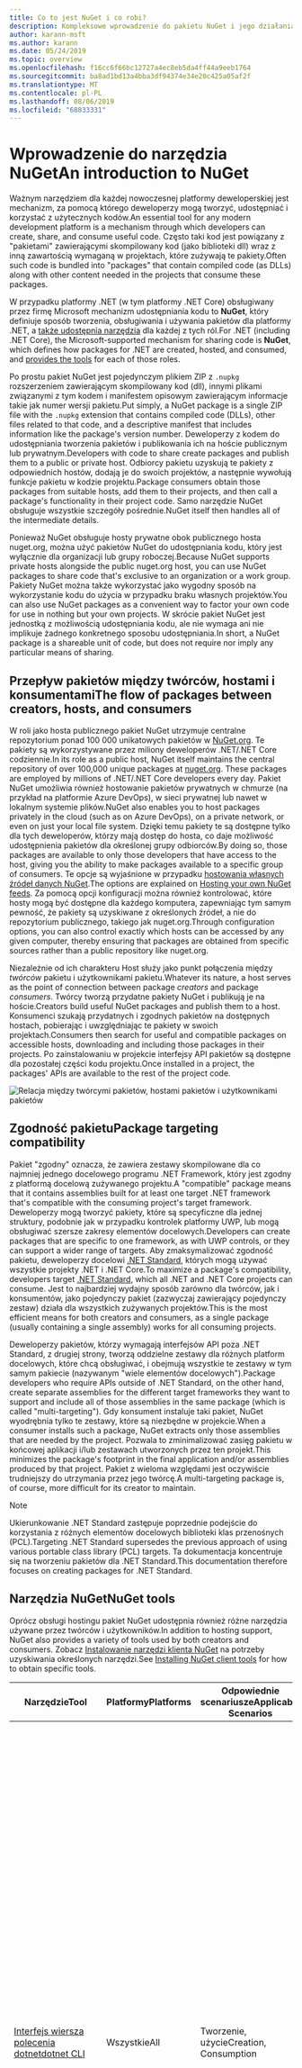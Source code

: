 ```yaml
---
title: Co to jest NuGet i co robi?
description: Kompleksowe wprowadzenie do pakietu NuGet i jego działania
author: karann-msft
ms.author: karann
ms.date: 05/24/2019
ms.topic: overview
ms.openlocfilehash: f16cc6f66bc12727a4ec8eb5da4ff44a9eeb1764
ms.sourcegitcommit: ba8ad1bd13a4bba3df94374e34e20c425a05af2f
ms.translationtype: MT
ms.contentlocale: pl-PL
ms.lasthandoff: 08/06/2019
ms.locfileid: "68833331"
---
```

# <a name="an-introduction-to-nuget"></a><span data-ttu-id="072bf-103">Wprowadzenie do narzędzia NuGet</span><span class="sxs-lookup"><span data-stu-id="072bf-103">An introduction to NuGet</span></span>

<span data-ttu-id="072bf-104">Ważnym narzędziem dla każdej nowoczesnej platformy deweloperskiej jest mechanizm, za pomocą którego deweloperzy mogą tworzyć, udostępniać i korzystać z użytecznych kodów.</span><span class="sxs-lookup"><span data-stu-id="072bf-104">An essential tool for any modern development platform is a mechanism through which developers can create, share, and consume useful code.</span></span> <span data-ttu-id="072bf-105">Często taki kod jest powiązany z "pakietami" zawierającymi skompilowany kod (jako biblioteki dll) wraz z inną zawartością wymaganą w projektach, które zużywają te pakiety.</span><span class="sxs-lookup"><span data-stu-id="072bf-105">Often such code is bundled into "packages" that contain compiled code (as DLLs) along with other content needed in the projects that consume these packages.</span></span>

<span data-ttu-id="072bf-106">W przypadku platformy .NET (w tym platformy .NET Core) obsługiwany przez firmę Microsoft mechanizm udostępniania kodu to **NuGet**, który definiuje sposób tworzenia, obsługiwania i używania pakietów dla platformy .NET, a [także udostępnia narzędzia](install-nuget-client-tools.md) dla każdej z tych ról.</span><span class="sxs-lookup"><span data-stu-id="072bf-106">For .NET (including .NET Core), the Microsoft-supported mechanism for sharing code is **NuGet**, which defines how packages for .NET are created, hosted, and consumed, and [provides the tools](install-nuget-client-tools.md) for each of those roles.</span></span>

<span data-ttu-id="072bf-107">Po prostu pakiet NuGet jest pojedynczym plikiem ZIP z `.nupkg` rozszerzeniem zawierającym skompilowany kod (dll), innymi plikami związanymi z tym kodem i manifestem opisowym zawierającym informacje takie jak numer wersji pakietu.</span><span class="sxs-lookup"><span data-stu-id="072bf-107">Put simply, a NuGet package is a single ZIP file with the `.nupkg` extension that contains compiled code (DLLs), other files related to that code, and a descriptive manifest that includes information like the package's version number.</span></span> <span data-ttu-id="072bf-108">Deweloperzy z kodem do udostępniania tworzenia pakietów i publikowania ich na hoście publicznym lub prywatnym.</span><span class="sxs-lookup"><span data-stu-id="072bf-108">Developers with code to share create packages and publish them to a public or private host.</span></span> <span data-ttu-id="072bf-109">Odbiorcy pakietu uzyskują te pakiety z odpowiednich hostów, dodają je do swoich projektów, a następnie wywołują funkcje pakietu w kodzie projektu.</span><span class="sxs-lookup"><span data-stu-id="072bf-109">Package consumers obtain those packages from suitable hosts, add them to their projects, and then call a package's functionality in their project code.</span></span> <span data-ttu-id="072bf-110">Samo narzędzie NuGet obsługuje wszystkie szczegóły pośrednie.</span><span class="sxs-lookup"><span data-stu-id="072bf-110">NuGet itself then handles all of the intermediate details.</span></span>

<span data-ttu-id="072bf-111">Ponieważ NuGet obsługuje hosty prywatne obok publicznego hosta nuget.org, można użyć pakietów NuGet do udostępniania kodu, który jest wyłącznie dla organizacji lub grupy roboczej.</span><span class="sxs-lookup"><span data-stu-id="072bf-111">Because NuGet supports private hosts alongside the public nuget.org host, you can use NuGet packages to share code that's exclusive to an organization or a work group.</span></span> <span data-ttu-id="072bf-112">Pakiety NuGet można także wykorzystać jako wygodny sposób na wykorzystanie kodu do użycia w przypadku braku własnych projektów.</span><span class="sxs-lookup"><span data-stu-id="072bf-112">You can also use NuGet packages as a convenient way to factor your own code for use in nothing but your own projects.</span></span> <span data-ttu-id="072bf-113">W skrócie pakiet NuGet jest jednostką z możliwością udostępniania kodu, ale nie wymaga ani nie implikuje żadnego konkretnego sposobu udostępniania.</span><span class="sxs-lookup"><span data-stu-id="072bf-113">In short, a NuGet package is a shareable unit of code, but does not require nor imply any particular means of sharing.</span></span>

## <a name="the-flow-of-packages-between-creators-hosts-and-consumers"></a><span data-ttu-id="072bf-114">Przepływ pakietów między twórców, hostami i konsumentami</span><span class="sxs-lookup"><span data-stu-id="072bf-114">The flow of packages between creators, hosts, and consumers</span></span>

<span data-ttu-id="072bf-115">W roli jako hosta publicznego pakiet NuGet utrzymuje centralne repozytorium ponad 100 000 unikatowych pakietów w [NuGet.org](https://www.nuget.org). Te pakiety są wykorzystywane przez miliony deweloperów .NET/.NET Core codziennie.</span><span class="sxs-lookup"><span data-stu-id="072bf-115">In its role as a public host, NuGet itself maintains the central repository of over 100,000 unique packages at [nuget.org](https://www.nuget.org). These packages are employed by millions of .NET/.NET Core developers every day.</span></span> <span data-ttu-id="072bf-116">Pakiet NuGet umożliwia również hostowanie pakietów prywatnych w chmurze (na przykład na platformie Azure DevOps), w sieci prywatnej lub nawet w lokalnym systemie plików.</span><span class="sxs-lookup"><span data-stu-id="072bf-116">NuGet also enables you to host packages privately in the cloud (such as on Azure DevOps), on a private network, or even on just your local file system.</span></span> <span data-ttu-id="072bf-117">Dzięki temu pakiety te są dostępne tylko dla tych deweloperów, którzy mają dostęp do hosta, co daje możliwość udostępnienia pakietów dla określonej grupy odbiorców.</span><span class="sxs-lookup"><span data-stu-id="072bf-117">By doing so, those packages are available to only those developers that have access to the host, giving you the ability to make packages available to a specific group of consumers.</span></span> <span data-ttu-id="072bf-118">Te opcje są wyjaśnione w przypadku [hostowania własnych źródeł danych NuGet](hosting-packages/overview.md).</span><span class="sxs-lookup"><span data-stu-id="072bf-118">The options are explained on [Hosting your own NuGet feeds](hosting-packages/overview.md).</span></span> <span data-ttu-id="072bf-119">Za pomocą opcji konfiguracji można również kontrolować, które hosty mogą być dostępne dla każdego komputera, zapewniając tym samym pewność, że pakiety są uzyskiwane z określonych źródeł, a nie do repozytorium publicznego, takiego jak nuget.org.</span><span class="sxs-lookup"><span data-stu-id="072bf-119">Through configuration options, you can also control exactly which hosts can be accessed by any given computer, thereby ensuring that packages are obtained from specific sources rather than a public repository like nuget.org.</span></span>

<span data-ttu-id="072bf-120">Niezależnie od ich charakteru Host służy jako punkt połączenia między *twórców* pakietu i użytkownikami pakietu.</span><span class="sxs-lookup"><span data-stu-id="072bf-120">Whatever its nature, a host serves as the point of connection between package *creators* and package *consumers*.</span></span> <span data-ttu-id="072bf-121">Twórcy tworzą przydatne pakiety NuGet i publikują je na hoście.</span><span class="sxs-lookup"><span data-stu-id="072bf-121">Creators build useful NuGet packages and publish them to a host.</span></span> <span data-ttu-id="072bf-122">Konsumenci szukają przydatnych i zgodnych pakietów na dostępnych hostach, pobierając i uwzględniając te pakiety w swoich projektach.</span><span class="sxs-lookup"><span data-stu-id="072bf-122">Consumers then search for useful and compatible packages on accessible hosts, downloading and including those packages in their projects.</span></span> <span data-ttu-id="072bf-123">Po zainstalowaniu w projekcie interfejsy API pakietów są dostępne dla pozostałej części kodu projektu.</span><span class="sxs-lookup"><span data-stu-id="072bf-123">Once installed in a project, the packages' APIs are available to the rest of the project code.</span></span>

![Relacja między twórcymi pakietów, hostami pakietów i użytkownikami pakietów](media/nuget-roles.png)

## <a name="package-targeting-compatibility"></a><span data-ttu-id="072bf-125">Zgodność pakietu</span><span class="sxs-lookup"><span data-stu-id="072bf-125">Package targeting compatibility</span></span>

<span data-ttu-id="072bf-126">Pakiet "zgodny" oznacza, że zawiera zestawy skompilowane dla co najmniej jednego docelowego programu .NET Framework, który jest zgodny z platformą docelową zużywanego projektu.</span><span class="sxs-lookup"><span data-stu-id="072bf-126">A "compatible" package means that it contains assemblies built for at least one target .NET framework that's compatible with the consuming project's target framework.</span></span> <span data-ttu-id="072bf-127">Deweloperzy mogą tworzyć pakiety, które są specyficzne dla jednej struktury, podobnie jak w przypadku kontrolek platformy UWP, lub mogą obsługiwać szersze zakresy elementów docelowych.</span><span class="sxs-lookup"><span data-stu-id="072bf-127">Developers can create packages that are specific to one framework, as with UWP controls, or they can support a wider range of targets.</span></span> <span data-ttu-id="072bf-128">Aby zmaksymalizować zgodność pakietu, deweloperzy docelowi [.NET Standard](/dotnet/standard/net-standard), których mogą używać wszystkie projekty .NET i .NET Core.</span><span class="sxs-lookup"><span data-stu-id="072bf-128">To maximize a package's compatibility, developers target [.NET Standard](/dotnet/standard/net-standard), which all .NET and .NET Core projects can consume.</span></span> <span data-ttu-id="072bf-129">Jest to najbardziej wydajny sposób zarówno dla twórców, jak i konsumentów, jako pojedynczy pakiet (zazwyczaj zawierający pojedynczy zestaw) działa dla wszystkich zużywanych projektów.</span><span class="sxs-lookup"><span data-stu-id="072bf-129">This is the most efficient means for both creators and consumers, as a single package (usually containing a single assembly) works for all consuming projects.</span></span>

<span data-ttu-id="072bf-130">Deweloperzy pakietów, którzy wymagają interfejsów API poza .NET Standard, z drugiej strony, tworzą oddzielne zestawy dla różnych platform docelowych, które chcą obsługiwać, i obejmują wszystkie te zestawy w tym samym pakiecie (nazywanym "wiele elementów docelowych").</span><span class="sxs-lookup"><span data-stu-id="072bf-130">Package developers who require APIs outside of .NET Standard, on the other hand, create separate assemblies for the different target frameworks they want to support and include all of those assemblies in the same package (which is called "multi-targeting").</span></span> <span data-ttu-id="072bf-131">Gdy konsument instaluje taki pakiet, NuGet wyodrębnia tylko te zestawy, które są niezbędne w projekcie.</span><span class="sxs-lookup"><span data-stu-id="072bf-131">When a consumer installs such a package, NuGet extracts only those assemblies that are needed by the project.</span></span> <span data-ttu-id="072bf-132">Pozwala to zminimalizować zasięg pakietu w końcowej aplikacji i/lub zestawach utworzonych przez ten projekt.</span><span class="sxs-lookup"><span data-stu-id="072bf-132">This minimizes the package's footprint in the final application and/or assemblies produced by that project.</span></span> <span data-ttu-id="072bf-133">Pakiet z wieloma względami jest oczywiście trudniejszy do utrzymania przez jego twórcę.</span><span class="sxs-lookup"><span data-stu-id="072bf-133">A multi-targeting package is, of course, more difficult for its creator to maintain.</span></span>

> [!Note]
> <span data-ttu-id="072bf-134">Ukierunkowanie .NET Standard zastępuje poprzednie podejście do korzystania z różnych elementów docelowych biblioteki klas przenośnych (PCL).</span><span class="sxs-lookup"><span data-stu-id="072bf-134">Targeting .NET Standard supersedes the previous approach of using various portable class library (PCL) targets.</span></span> <span data-ttu-id="072bf-135">Ta dokumentacja koncentruje się na tworzeniu pakietów dla .NET Standard.</span><span class="sxs-lookup"><span data-stu-id="072bf-135">This documentation therefore focuses on creating packages for .NET Standard.</span></span>

## <a name="nuget-tools"></a><span data-ttu-id="072bf-136">Narzędzia NuGet</span><span class="sxs-lookup"><span data-stu-id="072bf-136">NuGet tools</span></span>

<span data-ttu-id="072bf-137">Oprócz obsługi hostingu pakiet NuGet udostępnia również różne narzędzia używane przez twórców i użytkowników.</span><span class="sxs-lookup"><span data-stu-id="072bf-137">In addition to hosting support, NuGet also provides a variety of tools used by both creators and consumers.</span></span> <span data-ttu-id="072bf-138">Zobacz [Instalowanie narzędzi klienta NuGet](install-nuget-client-tools.md) na potrzeby uzyskiwania określonych narzędzi.</span><span class="sxs-lookup"><span data-stu-id="072bf-138">See [Installing NuGet client tools](install-nuget-client-tools.md) for how to obtain specific tools.</span></span>

| <span data-ttu-id="072bf-139">Narzędzie</span><span class="sxs-lookup"><span data-stu-id="072bf-139">Tool</span></span> | <span data-ttu-id="072bf-140">Platformy</span><span class="sxs-lookup"><span data-stu-id="072bf-140">Platforms</span></span> | <span data-ttu-id="072bf-141">Odpowiednie scenariusze</span><span class="sxs-lookup"><span data-stu-id="072bf-141">Applicable Scenarios</span></span> | <span data-ttu-id="072bf-142">Opis</span><span class="sxs-lookup"><span data-stu-id="072bf-142">Description</span></span> |
| --- | --- | --- | --- |
| [<span data-ttu-id="072bf-143">Interfejs wiersza polecenia dotnet</span><span class="sxs-lookup"><span data-stu-id="072bf-143">dotnet CLI</span></span>](consume-packages/install-use-packages-dotnet-cli.md) | <span data-ttu-id="072bf-144">Wszystkie</span><span class="sxs-lookup"><span data-stu-id="072bf-144">All</span></span> | <span data-ttu-id="072bf-145">Tworzenie, użycie</span><span class="sxs-lookup"><span data-stu-id="072bf-145">Creation, Consumption</span></span> | <span data-ttu-id="072bf-146">Narzędzie interfejsu wiersza polecenia dla bibliotek .NET Core i .NET Standard oraz dla projektów w stylu zestawu SDK, które są przeznaczone dla .NET Framework (zobacz [atrybut zestawu SDK](/dotnet/core/tools/csproj#additions)).</span><span class="sxs-lookup"><span data-stu-id="072bf-146">CLI tool for .NET Core and .NET Standard libraries, and for SDK-style projects that target .NET Framework (see [SDK attribute](/dotnet/core/tools/csproj#additions)).</span></span> <span data-ttu-id="072bf-147">Zapewnia pewne możliwości interfejsu wiersza polecenia NuGet bezpośrednio w łańcuchu narzędzi programu .NET Core.</span><span class="sxs-lookup"><span data-stu-id="072bf-147">Provides certain NuGet CLI capabilities directly within the .NET Core tool chain.</span></span> <span data-ttu-id="072bf-148">Podobnie jak w `nuget.exe` przypadku interfejsu wiersza polecenia, interfejs wiersza polecenia dotnet nie współdziała z projektami programu Visual Studio.</span><span class="sxs-lookup"><span data-stu-id="072bf-148">As with the `nuget.exe` CLI, the dotnet CLI does not interact with Visual Studio projects.</span></span> |
| [<span data-ttu-id="072bf-149">Interfejs wiersza polecenia nuget.exe</span><span class="sxs-lookup"><span data-stu-id="072bf-149">nuget.exe CLI</span></span>](consume-packages/install-use-packages-nuget-cli.md) | <span data-ttu-id="072bf-150">Wszystkie</span><span class="sxs-lookup"><span data-stu-id="072bf-150">All</span></span> | <span data-ttu-id="072bf-151">Tworzenie, użycie</span><span class="sxs-lookup"><span data-stu-id="072bf-151">Creation, Consumption</span></span> | <span data-ttu-id="072bf-152">Narzędzie interfejsu wiersza polecenia dla bibliotek .NET Framework i projektów spoza zestawu SDK, które są przeznaczone dla .NET Standard bibliotek.</span><span class="sxs-lookup"><span data-stu-id="072bf-152">CLI tool for .NET Framework libraries and non-SDK-style projects that target .NET Standard libraries.</span></span> <span data-ttu-id="072bf-153">Zapewnia wszystkie możliwości programu NuGet, z zastosowaniem określonych poleceń w odniesieniu do twórców pakietów, niektórych mających zastosowanie tylko do konsumentów i innych.</span><span class="sxs-lookup"><span data-stu-id="072bf-153">Provides all NuGet capabilities, with some commands applying specifically to package creators, some applying only to consumers, and others applying to both.</span></span> <span data-ttu-id="072bf-154">Na przykład twórcy pakietów używają `nuget pack` polecenia, aby utworzyć pakiet z różnych zestawów i powiązanych plików, odbiorcy pakietów używają `nuget install` do dołączania pakietów do folderu projektu, a wszyscy używają `nuget config` do ustawiania konfiguracji NuGet modyfikacj.</span><span class="sxs-lookup"><span data-stu-id="072bf-154">For example, package creators use the `nuget pack` command to create a package from various assemblies and related files, package consumers use `nuget install` to include packages in a project folder, and everyone uses `nuget config` to set NuGet configuration variables.</span></span> <span data-ttu-id="072bf-155">Jako narzędzie niezależny od platformy, interfejs wiersza polecenia NuGet nie współdziała z projektami programu Visual Studio.</span><span class="sxs-lookup"><span data-stu-id="072bf-155">As a platform-agnostic tool, the NuGet CLI does not interact with Visual Studio projects.</span></span> |
| [<span data-ttu-id="072bf-156">Konsola menedżera pakietów</span><span class="sxs-lookup"><span data-stu-id="072bf-156">Package Manager Console</span></span>](consume-packages/install-use-packages-powershell.md) | <span data-ttu-id="072bf-157">Program Visual Studio w systemie Windows</span><span class="sxs-lookup"><span data-stu-id="072bf-157">Visual Studio on Windows</span></span> | <span data-ttu-id="072bf-158">Zużycie</span><span class="sxs-lookup"><span data-stu-id="072bf-158">Consumption</span></span> | <span data-ttu-id="072bf-159">Zawiera [polecenia programu PowerShell](reference/Powershell-Reference.md) służące do instalowania i zarządzania pakietami w projektach programu Visual Studio.</span><span class="sxs-lookup"><span data-stu-id="072bf-159">Provides [PowerShell commands](reference/Powershell-Reference.md) for installing and managing packages in Visual Studio projects.</span></span> |
| [<span data-ttu-id="072bf-160">Interfejs użytkownika menedżera pakietów</span><span class="sxs-lookup"><span data-stu-id="072bf-160">Package Manager UI</span></span>](consume-packages/install-use-packages-visual-studio.md) | <span data-ttu-id="072bf-161">Program Visual Studio w systemie Windows</span><span class="sxs-lookup"><span data-stu-id="072bf-161">Visual Studio on Windows</span></span> | <span data-ttu-id="072bf-162">Zużycie</span><span class="sxs-lookup"><span data-stu-id="072bf-162">Consumption</span></span> | <span data-ttu-id="072bf-163">Oferuje łatwy w użyciu interfejs użytkownika do instalowania pakietów i zarządzania nimi w projektach programu Visual Studio.</span><span class="sxs-lookup"><span data-stu-id="072bf-163">Provides an easy-to-use UI for installing and managing packages in Visual Studio projects.</span></span> |
| [<span data-ttu-id="072bf-164">Zarządzaj interfejsem użytkownika NuGet</span><span class="sxs-lookup"><span data-stu-id="072bf-164">Manage NuGet UI</span></span>](/visualstudio/mac/nuget-walkthrough) | <span data-ttu-id="072bf-165">Visual Studio for Mac</span><span class="sxs-lookup"><span data-stu-id="072bf-165">Visual Studio for Mac</span></span> | <span data-ttu-id="072bf-166">Zużycie</span><span class="sxs-lookup"><span data-stu-id="072bf-166">Consumption</span></span> | <span data-ttu-id="072bf-167">Zapewnianie łatwego w użyciu interfejsu użytkownika do instalowania pakietów i zarządzania nimi w projektach Visual Studio dla komputerów Mac.</span><span class="sxs-lookup"><span data-stu-id="072bf-167">Provide an easy-to-use UI for installing and managing packages in Visual Studio for Mac projects.</span></span> |
| [<span data-ttu-id="072bf-168">MSBuild</span><span class="sxs-lookup"><span data-stu-id="072bf-168">MSBuild</span></span>](reference/msbuild-targets.md) | <span data-ttu-id="072bf-169">Windows</span><span class="sxs-lookup"><span data-stu-id="072bf-169">Windows</span></span> | <span data-ttu-id="072bf-170">Tworzenie, użycie</span><span class="sxs-lookup"><span data-stu-id="072bf-170">Creation, Consumption</span></span> | <span data-ttu-id="072bf-171">Zapewnia możliwość tworzenia pakietów i przywracania pakietów używanych w projekcie bezpośrednio za pomocą łańcucha narzędzi programu MSBuild.</span><span class="sxs-lookup"><span data-stu-id="072bf-171">Provides the ability to create packages and restore packages used in a project directly through the MSBuild tool chain.</span></span> |

<span data-ttu-id="072bf-172">Jak widać, narzędzia NuGet, z którymi pracujesz, zależą od tego, czy tworzysz, zużywają lub publikujesz pakiety oraz na platformie, na której pracujesz.</span><span class="sxs-lookup"><span data-stu-id="072bf-172">As you can see, the NuGet tools you work with depend greatly on whether you're creating, consuming, or publishing packages, and the platform on which you're working.</span></span> <span data-ttu-id="072bf-173">Twórcy pakietu są zazwyczaj również odbiorcami, którzy tworzą na podstawie funkcjonalności, która istnieje w innych pakietach NuGet.</span><span class="sxs-lookup"><span data-stu-id="072bf-173">Package creators are typically also consumers, as they build on top of functionality that exists in other NuGet packages.</span></span> <span data-ttu-id="072bf-174">Te pakiety oczywiście mogą być zależne od innych.</span><span class="sxs-lookup"><span data-stu-id="072bf-174">And those packages, of course, may in turn depend on still others.</span></span>

<span data-ttu-id="072bf-175">Aby uzyskać więcej informacji, Zacznij od [przepływu pracy tworzenia pakietu](create-packages/Overview-and-Workflow.md) i artykułów [przepływu pracy dotyczącego zużycia pakietów](consume-packages/Overview-and-Workflow.md) .</span><span class="sxs-lookup"><span data-stu-id="072bf-175">For more information, start with the [Package creation workflow](create-packages/Overview-and-Workflow.md) and [Package consumption workflow](consume-packages/Overview-and-Workflow.md) articles.</span></span>

## <a name="managing-dependencies"></a><span data-ttu-id="072bf-176">Zarządzanie zależnościami</span><span class="sxs-lookup"><span data-stu-id="072bf-176">Managing dependencies</span></span>

<span data-ttu-id="072bf-177">Możliwość łatwej kompilacji w pracy z innymi to jedna z najbardziej zaawansowanych funkcji system zarządzania pakietami.</span><span class="sxs-lookup"><span data-stu-id="072bf-177">The ability to easily build on the work of others is one of most powerful features of a package management system.</span></span> <span data-ttu-id="072bf-178">W związku z tym większość narzędzi NuGet zarządza tym drzewem zależności lub "grafem" w imieniu projektu.</span><span class="sxs-lookup"><span data-stu-id="072bf-178">Accordingly, much of what NuGet does is managing that dependency tree or "graph" on behalf of a project.</span></span> <span data-ttu-id="072bf-179">Po prostu należy zainteresować siebie tylko z tymi pakietami, które są bezpośrednio używane w projekcie.</span><span class="sxs-lookup"><span data-stu-id="072bf-179">Simply said, you need only concern yourself with those packages that you're directly using in a project.</span></span> <span data-ttu-id="072bf-180">Jeśli którykolwiek z tych pakietów korzysta z innych pakietów (które mogą z kolei nadal korzystać z innych), program NuGet bierze pod uwagę wszystkie te zależności niższego poziomu.</span><span class="sxs-lookup"><span data-stu-id="072bf-180">If any of those packages themselves consume other packages (which can, in turn, consume still others), NuGet takes care of all those down-level dependencies.</span></span>

<span data-ttu-id="072bf-181">Na poniższej ilustracji przedstawiono projekt, który zależy od pięciu pakietów, co z kolei zależy od wielu innych.</span><span class="sxs-lookup"><span data-stu-id="072bf-181">The following image shows a project that depends on five packages, which in turn depend on a number of others.</span></span>

![Przykładowy wykres zależności NuGet dla projektu .NET](media/dependency-graph.png)

<span data-ttu-id="072bf-183">Zauważ, że niektóre pakiety pojawiają się wiele razy na wykresie zależności.</span><span class="sxs-lookup"><span data-stu-id="072bf-183">Notice that some packages appear multiple times in the dependency graph.</span></span> <span data-ttu-id="072bf-184">Na przykład istnieją trzy różne konsumenci pakietu B, a każdy odbiorca może także określić inną wersję dla tego pakietu (nie pokazano).</span><span class="sxs-lookup"><span data-stu-id="072bf-184">For example, there are three different consumers of package B, and each consumer might also specify a different version for that package (not shown).</span></span> <span data-ttu-id="072bf-185">Jest to typowe wystąpienie, szczególnie w przypadku powszechnie używanych pakietów.</span><span class="sxs-lookup"><span data-stu-id="072bf-185">This is a common occurrence, especially for widely-used packages.</span></span> <span data-ttu-id="072bf-186">Pakiet NuGet na szczęście wykonuje wszystkie czynności twarde, aby dokładnie określić, która wersja pakietu B spełnia wszystkich klientów.</span><span class="sxs-lookup"><span data-stu-id="072bf-186">NuGet fortunately does all the hard work to determine exactly which version of package B satisfies all consumers.</span></span> <span data-ttu-id="072bf-187">Następnie program NuGet wykonuje te same działania dla wszystkich innych pakietów, niezależnie od tego, jak głębokiego wykresu zależności.</span><span class="sxs-lookup"><span data-stu-id="072bf-187">NuGet then does the same for all other packages, no matter how deep the dependency graph.</span></span>

<span data-ttu-id="072bf-188">Aby uzyskać więcej informacji o tym, jak program NuGet wykonuje tę usługę, zobacz [rozpoznawanie zależności](consume-packages/dependency-resolution.md).</span><span class="sxs-lookup"><span data-stu-id="072bf-188">For more details on how NuGet performs this service, see [Dependency resolution](consume-packages/dependency-resolution.md).</span></span>

## <a name="tracking-references-and-restoring-packages"></a><span data-ttu-id="072bf-189">Śledzenie odwołań i przywracanie pakietów</span><span class="sxs-lookup"><span data-stu-id="072bf-189">Tracking references and restoring packages</span></span>

<span data-ttu-id="072bf-190">Ponieważ projekty mogą łatwo przechodzić między komputery deweloperskie, repozytoria kontroli źródła, serwery kompilacji i tak dalej, wysoce niepraktyczne jest utrzymywanie binarnych zestawów pakietów NuGet bezpośrednio powiązanych z projektem.</span><span class="sxs-lookup"><span data-stu-id="072bf-190">Because projects can easily move between developer computers, source control repositories, build servers, and so forth, it's highly impractical to keep the binary assemblies of NuGet packages directly bound to a project.</span></span> <span data-ttu-id="072bf-191">Dzięki temu każda kopia projektu niekoniecznie bloated (a tym samym miejsce w repozytoriach kontroli źródła).</span><span class="sxs-lookup"><span data-stu-id="072bf-191">Doing so would make each copy of the project unnecessarily bloated (and thereby waste space in source control repositories).</span></span> <span data-ttu-id="072bf-192">Może być również trudne do aktualizowania plików binarnych pakietu do nowszych wersji, ponieważ należy zastosować aktualizacje we wszystkich kopiach projektu.</span><span class="sxs-lookup"><span data-stu-id="072bf-192">It would also make it very difficult to update package binaries to newer versions as updates would have to be applied across all copies of the project.</span></span>

<span data-ttu-id="072bf-193">Zamiast tego program NuGet utrzymuje prostą listę referencyjną pakietów, od których zależy projekt, w tym zarówno zależności najwyższego poziomu, jak i niskiego poziomu.</span><span class="sxs-lookup"><span data-stu-id="072bf-193">NuGet instead maintains a simple reference list of the packages upon which a project depends, including both top-level and down-level dependencies.</span></span> <span data-ttu-id="072bf-194">Oznacza to, że za każdym razem, gdy instalujesz pakiet z jakiegoś hosta w projekcie, NuGet rejestruje identyfikator pakietu i numer wersji na liście referencyjnej.</span><span class="sxs-lookup"><span data-stu-id="072bf-194">That is, whenever you install a package from some host into a project, NuGet records the package identifier and version number in the reference list.</span></span> <span data-ttu-id="072bf-195">(Odinstalowanie pakietu oczywiście powoduje usunięcie go z listy). Następnie pakiet NuGet umożliwia przywrócenie wszystkich pakietów, do których istnieją odwołania, zgodnie z opisem w temacie [przywracanie pakietu](consume-packages/package-restore.md).</span><span class="sxs-lookup"><span data-stu-id="072bf-195">(Uninstalling a package, of course, removes it from the list.) NuGet then provides a means to restore all referenced packages upon request, as described on [Package restore](consume-packages/package-restore.md).</span></span>

![Lista odwołań NuGet jest tworzona podczas instalacji pakietu i może być używana do przywracania pakietów w innym miejscu](media/nuget-restore.png)

<span data-ttu-id="072bf-197">Po wybraniu tylko listy odwołania program NuGet może ponownie&mdash;zainstalować program, a następnie *przywrócić*&mdash;wszystkie te pakiety z hostów publicznych i/lub prywatnych w późniejszym czasie.</span><span class="sxs-lookup"><span data-stu-id="072bf-197">With only the reference list, NuGet can then reinstall&mdash;that is, *restore*&mdash;all of those packages from public and/or private hosts at any later time.</span></span> <span data-ttu-id="072bf-198">Podczas zatwierdzania projektu do kontroli źródła lub udostępniania go w inny sposób należy uwzględnić tylko listę odwołania i wykluczyć wszystkie pliki binarne pakietów (zobacz [pakiety i kontrola źródła](consume-packages/packages-and-source-control.md)).</span><span class="sxs-lookup"><span data-stu-id="072bf-198">When committing a project to source control, or sharing it in some other way, you include only the reference list and exclude any package binaries (see [Packages and source control](consume-packages/packages-and-source-control.md).)</span></span>

<span data-ttu-id="072bf-199">Komputer, który odbiera projekt, taki jak serwer kompilacji, który uzyskuje kopię projektu w ramach zautomatyzowanego systemu wdrażania, po prostu prosi NuGet o przywrócenie zależności, gdy są potrzebne.</span><span class="sxs-lookup"><span data-stu-id="072bf-199">The computer that receives a project, such as a build server obtaining a copy of the project as part of an automated deployment system, simply asks NuGet to restore dependencies whenever they're needed.</span></span> <span data-ttu-id="072bf-200">Systemy kompilacji, takie jak Azure DevOps, udostępniają kroki "Przywróć NuGet" w tym konkretnym celu.</span><span class="sxs-lookup"><span data-stu-id="072bf-200">Build systems like Azure DevOps provide "NuGet restore" steps for this exact purpose.</span></span> <span data-ttu-id="072bf-201">Podobnie, gdy deweloperzy uzyskują kopię projektu (jak w przypadku klonowania repozytorium), mogą wywołać polecenie takie jak `nuget restore` (interfejs wiersza polecenia NuGet), `dotnet restore` (interfejs wiersza polecenia dotnet `Install-Package` ) lub (konsola Menedżera pakietów), aby uzyskać wszystkie wymagane pakiety.</span><span class="sxs-lookup"><span data-stu-id="072bf-201">Similarly, when developers obtain a copy of a project (as when cloning a repository), they can invoke command like `nuget restore` (NuGet CLI), `dotnet restore` (dotnet CLI), or `Install-Package` (Package Manager Console) to obtain all the necessary packages.</span></span> <span data-ttu-id="072bf-202">Program Visual Studio, z jego części, automatycznie przywraca pakiety podczas kompilowania projektu (pod warunkiem, że automatyczne przywracanie jest włączone, zgodnie z opisem w [przywracania pakietu](consume-packages/package-restore.md)).</span><span class="sxs-lookup"><span data-stu-id="072bf-202">Visual Studio, for its part, automatically restores packages when building a project (provided that automatic restore is enabled, as described on [Package restore](consume-packages/package-restore.md)).</span></span>

<span data-ttu-id="072bf-203">Jasno rzecz mówiąc, podstawowa rola narzędzia NuGet, w której deweloperzy są przechowywał tę listę referencyjną w imieniu projektu i dostarczającą środki do wydajnego przywracania (i aktualizowania) tych pakietów, do których się odwołuje.</span><span class="sxs-lookup"><span data-stu-id="072bf-203">Clearly, then, NuGet's primary role where developers are concerned is maintaining that reference list on behalf of your project and providing the means to efficiently restore (and update) those referenced packages.</span></span> <span data-ttu-id="072bf-204">Ta lista jest utrzymywana w jednym z dwóch *formatów zarządzania pakietami*, ponieważ są one wywoływane:</span><span class="sxs-lookup"><span data-stu-id="072bf-204">This list is maintained in one of two *package management formats*, as they're called:</span></span>

- <span data-ttu-id="072bf-205">[PackageReference](consume-packages/package-references-in-project-files.md) (lub "odwołania do pakietów w plikach projektu") | *(NuGet 4.0 +)* Zachowuje listę zależności najwyższego poziomu projektu bezpośrednio w pliku projektu, więc nie jest wymagany żaden oddzielny plik.</span><span class="sxs-lookup"><span data-stu-id="072bf-205">[PackageReference](consume-packages/package-references-in-project-files.md) (or "package references in project files") | *(NuGet 4.0+)* Maintains a list of a project's top-level dependencies directly within the project file, so no separate file is needed.</span></span> <span data-ttu-id="072bf-206">Skojarzony plik `obj/project.assets.json`,,, jest generowany dynamicznie w celu zarządzania ogólnym wykresem zależności pakietów używanych przez projekt wraz ze wszystkimi zależnościami niskiego poziomu.</span><span class="sxs-lookup"><span data-stu-id="072bf-206">An associated file, `obj/project.assets.json`, is dynamically generated to manage the overall dependency graph of the packages that a project uses along with all down-level dependencies.</span></span> <span data-ttu-id="072bf-207">PackageReference jest zawsze używana przez projekty .NET Core.</span><span class="sxs-lookup"><span data-stu-id="072bf-207">PackageReference is always used by .NET Core projects.</span></span>

- <span data-ttu-id="072bf-208">[`packages.config`](reference/packages-config.md): *(NuGet 1.0 +)* Plik XML, który przechowuje płaską listę wszystkich zależności w projekcie, w tym zależności innych zainstalowanych pakietów.</span><span class="sxs-lookup"><span data-stu-id="072bf-208">[`packages.config`](reference/packages-config.md): *(NuGet 1.0+)* An XML file that maintains a flat list of all dependencies in the project, including the dependencies of other installed packages.</span></span> <span data-ttu-id="072bf-209">Zainstalowane lub przywrócone pakiety są przechowywane w `packages` folderze.</span><span class="sxs-lookup"><span data-stu-id="072bf-209">Installed or restored packages are stored in a `packages` folder.</span></span>

<span data-ttu-id="072bf-210">Który format zarządzania pakietami jest używany w dowolnym projekcie, zależy od typu projektu i dostępnej wersji programu NuGet (i/lub programu Visual Studio).</span><span class="sxs-lookup"><span data-stu-id="072bf-210">Which package management format is employed in any given project depends on the project type, and the available version of NuGet (and/or Visual Studio).</span></span> <span data-ttu-id="072bf-211">Aby sprawdzić, jaki format jest używany, po zainstalowaniu pierwszego `packages.config` pakietu wystarczy poszukać w katalogu głównym projektu.</span><span class="sxs-lookup"><span data-stu-id="072bf-211">To check what format is being used, simply look for `packages.config` in the project root after installing your first package.</span></span> <span data-ttu-id="072bf-212">Jeśli nie masz tego pliku, poszukaj w pliku projektu bezpośrednio dla \<elementu PackageReference.\></span><span class="sxs-lookup"><span data-stu-id="072bf-212">If you don't have that file, look in the project file directly for a \<PackageReference\> element.</span></span>

<span data-ttu-id="072bf-213">W przypadku wybrania opcji zalecamy użycie PackageReference.</span><span class="sxs-lookup"><span data-stu-id="072bf-213">When you have a choice, we recommend using PackageReference.</span></span> <span data-ttu-id="072bf-214">`packages.config`jest zachowywana w przypadku starszych celów i nie jest już aktywnie opracowywany.</span><span class="sxs-lookup"><span data-stu-id="072bf-214">`packages.config` is maintained for legacy purposes and is no longer under active development.</span></span>

> [!Tip]
> <span data-ttu-id="072bf-215">Różnych `nuget.exe` poleceń interfejsu wiersza polecenia `nuget install`, takich jak, nie należy automatycznie dodawać pakietu do listy odwołania.</span><span class="sxs-lookup"><span data-stu-id="072bf-215">Various `nuget.exe` CLI commands, like `nuget install`, do not automatically add the package to the reference list.</span></span> <span data-ttu-id="072bf-216">Lista jest aktualizowana podczas instalowania pakietu przy użyciu Menedżera pakietów programu Visual Studio (interfejsu użytkownika lub konsoli) i `dotnet.exe` interfejsu wiersza polecenia.</span><span class="sxs-lookup"><span data-stu-id="072bf-216">The list is updated when installing a package with the Visual Studio Package Manager (UI or Console), and with `dotnet.exe` CLI.</span></span>

## <a name="what-else-does-nuget-do"></a><span data-ttu-id="072bf-217">Co jeszcze robi pakiet NuGet?</span><span class="sxs-lookup"><span data-stu-id="072bf-217">What else does NuGet do?</span></span>

<span data-ttu-id="072bf-218">Dotychczas znasz następujące cechy programu NuGet:</span><span class="sxs-lookup"><span data-stu-id="072bf-218">So far you've learned the following characteristics of NuGet:</span></span>

- <span data-ttu-id="072bf-219">Pakiet NuGet udostępnia centralne repozytorium nuget.org z obsługą hostingu prywatnego.</span><span class="sxs-lookup"><span data-stu-id="072bf-219">NuGet provides the central nuget.org repository with support for private hosting.</span></span>
- <span data-ttu-id="072bf-220">Pakiet NuGet oferuje deweloperom narzędzia potrzebne do tworzenia, publikowania i zużywania pakietów.</span><span class="sxs-lookup"><span data-stu-id="072bf-220">NuGet provides the tools developers need for creating, publishing, and consuming packages.</span></span>
- <span data-ttu-id="072bf-221">Co najważniejsze, NuGet zachowuje listę referencyjną pakietów używanych w projekcie oraz możliwość przywracania i aktualizowania tych pakietów z tej listy.</span><span class="sxs-lookup"><span data-stu-id="072bf-221">Most importantly, NuGet maintains a reference list of packages used in a project and the ability to restore and update those packages from that list.</span></span>

<span data-ttu-id="072bf-222">Aby procesy te działały wydajnie, pakiet NuGet wykonuje pewne optymalizacje w tle.</span><span class="sxs-lookup"><span data-stu-id="072bf-222">To make these processes work efficiently, NuGet does some behind-the-scenes optimizations.</span></span> <span data-ttu-id="072bf-223">W szczególności program NuGet zarządza pamięcią podręczną pakietu i folderem pakietów globalnych na potrzeby instalacji i ponownej instalacji skrótów.</span><span class="sxs-lookup"><span data-stu-id="072bf-223">Most notably, NuGet manages a package cache and a global packages folder to shortcut installation and reinstallation.</span></span> <span data-ttu-id="072bf-224">Pamięć podręczna pozwala uniknąć pobierania pakietu, który został już zainstalowany na komputerze.</span><span class="sxs-lookup"><span data-stu-id="072bf-224">The cache avoids downloading a package that's already been installed on the machine.</span></span> <span data-ttu-id="072bf-225">Folder pakiety globalne umożliwia wielu projektom współużytkowanie tego samego zainstalowanego pakietu, co zmniejsza ogólną wpływ narzędzia NuGet na komputerze.</span><span class="sxs-lookup"><span data-stu-id="072bf-225">The global packages folder allows multiple projects to share the same installed package, thereby reducing NuGet's overall footprint on the computer.</span></span> <span data-ttu-id="072bf-226">Folder pamięci podręcznej i pakiety globalne są również bardzo przydatne, gdy często przywracasz większą liczbę pakietów, jak na serwerze kompilacji.</span><span class="sxs-lookup"><span data-stu-id="072bf-226">The cache and global packages folder are also very helpful when you're frequently restoring a larger number of packages, as on a build server.</span></span> <span data-ttu-id="072bf-227">Aby uzyskać więcej informacji na temat tych mechanizmów, zobacz [Zarządzanie pakietami globalnymi i folderami pamięci](consume-packages/managing-the-global-packages-and-cache-folders.md)podręcznej.</span><span class="sxs-lookup"><span data-stu-id="072bf-227">For more details on these mechanisms, see [Managing the global packages and cache folders](consume-packages/managing-the-global-packages-and-cache-folders.md).</span></span>

<span data-ttu-id="072bf-228">W ramach pojedynczego projektu, pakiet NuGet zarządza ogólnym wykresem zależności, który ponownie obejmuje rozwiązywanie wielu odwołań do różnych wersji tego samego pakietu.</span><span class="sxs-lookup"><span data-stu-id="072bf-228">Within an individual project, NuGet manages the overall dependency graph, which again includes resolving multiple references to different versions of the same package.</span></span> <span data-ttu-id="072bf-229">Dość często zdarza się, że projekt bierze zależność od jednego lub większej liczby pakietów, które same mają te same zależności.</span><span class="sxs-lookup"><span data-stu-id="072bf-229">It's quite common that a project takes a dependency on one or more packages that themselves have the same dependencies.</span></span> <span data-ttu-id="072bf-230">Niektóre z najbardziej przydatnych pakietów narzędzi na nuget.org są wykorzystywane przez wiele innych pakietów.</span><span class="sxs-lookup"><span data-stu-id="072bf-230">Some of the most useful utility packages on nuget.org are employed by many other packages.</span></span> <span data-ttu-id="072bf-231">W całym grafie zależności można łatwo uzyskać dziesięć różnych odwołań do różnych wersji tego samego pakietu.</span><span class="sxs-lookup"><span data-stu-id="072bf-231">In the entire dependency graph, then, you could easily have ten different references to different versions of the same package.</span></span> <span data-ttu-id="072bf-232">Aby uniknąć przełączenia wielu wersji tego pakietu do samej aplikacji, program NuGet sortuje, która wersja może być używana przez wszystkich klientów.</span><span class="sxs-lookup"><span data-stu-id="072bf-232">To avoid bringing multiple versions of that package into the application itself, NuGet sorts out which single version can be used by all consumers.</span></span> <span data-ttu-id="072bf-233">(Aby uzyskać więcej informacji, zobacz [rozpoznawanie zależności](consume-packages/dependency-resolution.md)).</span><span class="sxs-lookup"><span data-stu-id="072bf-233">(For more information, see [Dependency Resolution](consume-packages/dependency-resolution.md).)</span></span>

<span data-ttu-id="072bf-234">Poza tym, pakiet NuGet zachowuje wszystkie specyfikacje związane ze strukturą pakietów (w tym [lokalizacjami](create-packages/creating-localized-packages.md) i [symbolami debugowania](create-packages/symbol-packages.md)) oraz ich [odwołania](consume-packages/package-references-in-project-files.md) (w tym [zakresami wersji](reference/package-versioning.md#version-ranges-and-wildcards) i [wersjami wstępnymi ](create-packages/prerelease-packages.md).) Pakiet NuGet udostępnia również różne interfejsy API służące do programistycznej pracy z usługami i zapewnia wsparcie dla deweloperów, którzy piszą rozszerzenia programu Visual Studio i szablony projektów.</span><span class="sxs-lookup"><span data-stu-id="072bf-234">Beyond that, NuGet maintains all the specifications related to how packages are structured (including [localization](create-packages/creating-localized-packages.md) and [debug symbols](create-packages/symbol-packages.md)) and how they are [referenced](consume-packages/package-references-in-project-files.md) (including [version ranges](reference/package-versioning.md#version-ranges-and-wildcards) and [pre-release versions](create-packages/prerelease-packages.md).) NuGet also provides various APIs to work with its services programmatically, and provides support for developers who write Visual Studio extensions and project templates.</span></span>

<span data-ttu-id="072bf-235">Poświęć chwilę na przejrzenie spisu treści tej dokumentacji i zobaczysz wszystkie te funkcje w tym miejscu oraz informacje o wersji Datowanie z powrotem do początku narzędzia NuGet.</span><span class="sxs-lookup"><span data-stu-id="072bf-235">Take a moment to browse the table of contents for this documentation, and you see all of these capabilities represented there, along with release notes dating back to NuGet's beginnings.</span></span>

## <a name="comments-contributions-and-issues"></a><span data-ttu-id="072bf-236">Komentarze, wkłady i problemy</span><span class="sxs-lookup"><span data-stu-id="072bf-236">Comments, contributions, and issues</span></span>

<span data-ttu-id="072bf-237">Na koniec bardzo wiele komentarzy powitalnych i wkładów do tej&mdash;dokumentacji po prostu wybierasz **Opinie** i **Edycja** poleceń w górnej części dowolnej strony lub odwiedź [listę problemów](https://github.com/NuGet/docs.microsoft.com-nuget/issues) z repozytorium i dokumentacją usługi [docs](https://github.com/NuGet/docs.microsoft.com-nuget/) w witrynie GitHub.</span><span class="sxs-lookup"><span data-stu-id="072bf-237">Finally, we very much welcome comments and contributions to this documentation&mdash;just select the **Feedback** and **Edit** commands on the top of any page, or visit the [docs repository](https://github.com/NuGet/docs.microsoft.com-nuget/) and [docs issue list](https://github.com/NuGet/docs.microsoft.com-nuget/issues) on GitHub.</span></span>

<span data-ttu-id="072bf-238">Powitamy również udziały w programie NuGet w [różnych repozytoriach usługi GitHub](https://github.com/NuGet/Home). Problemy dotyczące narzędzia NuGet można znaleźć [https://github.com/NuGet/home/issues](https://github.com/NuGet/home/issues)w witrynie.</span><span class="sxs-lookup"><span data-stu-id="072bf-238">We also welcome contributions to NuGet itself through its [various GitHub repositories](https://github.com/NuGet/Home); NuGet issues can be found on [https://github.com/NuGet/home/issues](https://github.com/NuGet/home/issues).</span></span>

<span data-ttu-id="072bf-239">Korzystaj z Twojego środowiska NuGet!</span><span class="sxs-lookup"><span data-stu-id="072bf-239">Enjoy your NuGet experience!</span></span>
